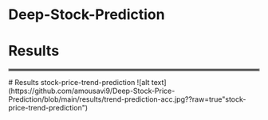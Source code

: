 # Deep-Stock-Prediction

# Results
<hr style="border:2px solid gray">
# Results stock-price-trend-prediction
![alt text](https://github.com/amousavi9/Deep-Stock-Price-Prediction/blob/main/results/trend-prediction-acc.jpg??raw=true"stock-price-trend-prediction")
